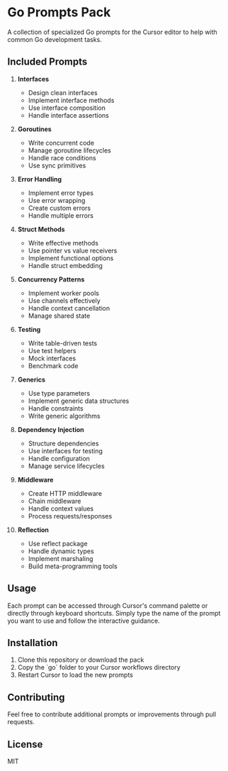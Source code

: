 # Go Prompts Pack

A collection of specialized Go prompts for the Cursor editor to help with common Go development tasks.

## Included Prompts

1. **Interfaces**
   - Design clean interfaces
   - Implement interface methods
   - Use interface composition
   - Handle interface assertions

2. **Goroutines**
   - Write concurrent code
   - Manage goroutine lifecycles
   - Handle race conditions
   - Use sync primitives

3. **Error Handling**
   - Implement error types
   - Use error wrapping
   - Create custom errors
   - Handle multiple errors

4. **Struct Methods**
   - Write effective methods
   - Use pointer vs value receivers
   - Implement functional options
   - Handle struct embedding

5. **Concurrency Patterns**
   - Implement worker pools
   - Use channels effectively
   - Handle context cancellation
   - Manage shared state

6. **Testing**
   - Write table-driven tests
   - Use test helpers
   - Mock interfaces
   - Benchmark code

7. **Generics**
   - Use type parameters
   - Implement generic data structures
   - Handle constraints
   - Write generic algorithms

8. **Dependency Injection**
   - Structure dependencies
   - Use interfaces for testing
   - Handle configuration
   - Manage service lifecycles

9. **Middleware**
   - Create HTTP middleware
   - Chain middleware
   - Handle context values
   - Process requests/responses

10. **Reflection**
    - Use reflect package
    - Handle dynamic types
    - Implement marshaling
    - Build meta-programming tools

## Usage

Each prompt can be accessed through Cursor's command palette or directly through keyboard shortcuts. Simply type the name of the prompt you want to use and follow the interactive guidance.

## Installation

1. Clone this repository or download the pack
2. Copy the \`go\` folder to your Cursor workflows directory
3. Restart Cursor to load the new prompts

## Contributing

Feel free to contribute additional prompts or improvements through pull requests.

## License

MIT 